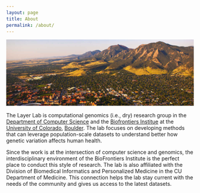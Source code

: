 ```yaml
---
layout: page
title: About
permalink: /about/
---
```


![Boulder](/assets/boulder_2.jpg)

The Layer  Lab is computational genomics (i.e., dry) research group in the
[Department of Computer Science](https://www.colorado.edu/cs/) and the
[Biofrontiers Institue](https://www.colorado.edu/biofrontiers/) at the 
[University of Colorado](https://www.colorado.edu/), 
[Boulder](https://bouldercolorado.gov/). The lab focuses
on developing methods that can
leverage population-scale datasets to understand better how genetic variation
affects human health. 

Since the work is at the intersection of computer science and genomics, the
interdisciplinary environment of the BioFrontiers Institute is the
perfect place to conduct this style of research.  The lab is also affiliated
with the Division of Biomedical Informatics and Personalized Medicine in the CU
Department of Medicine. This connection helps the lab stay current with the
needs of the community and gives us access to the latest datasets.


